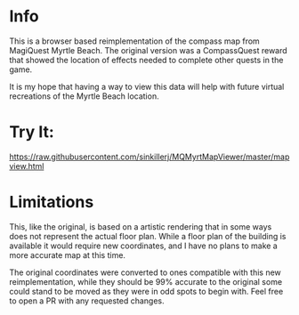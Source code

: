# Info
This is a browser based reimplementation of the compass map from MagiQuest Myrtle Beach. The original version was a CompassQuest reward that showed the location of effects needed to complete other quests in the game.

It is my hope that having a way to view this data will help with future virtual recreations of the Myrtle Beach location.

# Try It:
https://raw.githubusercontent.com/sinkillerj/MQMyrtMapViewer/master/mapview.html

# Limitations
This, like the original, is based on a artistic rendering that in some ways does not represent the actual floor plan. While a floor plan of the building is available it would require new coordinates, and I have no plans to make a more accurate map at this time.

The original coordinates were converted to ones compatible with this new reimplementation, while they should be 99% accurate to the original some could stand to be moved as they were in odd spots to begin with. Feel free to open a PR with any requested changes.
